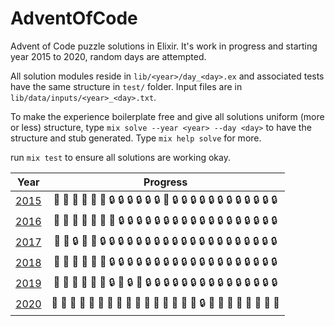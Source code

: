 # AdventOfCode

Advent of Code puzzle solutions in Elixir. It's work in progress and starting year 2015 to 2020, random days are attempted.

All solution modules reside in `lib/<year>/day_<day>.ex` and associated tests have the same structure in `test/` folder. Input files are in `lib/data/inputs/<year>_<day>.txt`.

To make the experience boilerplate free and give all solutions uniform (more or less) structure, type `mix solve --year <year> --day <day>` to have the structure and stub generated. Type `mix help solve` for more.

run `mix test` to ensure all solutions are working okay.

| Year | Progress |
| :-----: | :------: |
| [2015](/lib/2015) | :1st_place_medal: :1st_place_medal: :1st_place_medal: :1st_place_medal: :1st_place_medal: :1st_place_medal: :lock: :lock: :lock: :lock: :lock: :lock: :1st_place_medal: :lock: :lock: :lock: :lock: :lock: :lock: :lock: :lock: :lock: :lock: :lock: :lock: |
| [2016](/lib/2016) |:1st_place_medal: :1st_place_medal: :1st_place_medal: :1st_place_medal: :1st_place_medal: :1st_place_medal: :1st_place_medal: :lock: :lock: :lock: :lock: :lock: :lock: :lock: :lock: :lock: :lock: :lock: :lock: :lock: :lock: :lock: :lock: :lock: :lock: |
| [2017](/lib/2017) |:1st_place_medal: :1st_place_medal: :lock: :1st_place_medal: :1st_place_medal: :lock: :lock: :lock: :lock: :lock: :lock: :lock: :lock: :lock: :lock: :lock: :lock: :lock: :lock: :lock: :lock: :lock: :lock: :lock: :lock: |
| [2018](/lib/2018) | :1st_place_medal: :1st_place_medal: :1st_place_medal: :1st_place_medal: :1st_place_medal: :1st_place_medal: :lock: :lock: :lock: :lock: :lock: :lock: :lock: :lock: :lock: :lock: :lock: :lock: :lock: :lock: :lock: :lock: :lock: :lock: :lock: |
| [2019](/lib/2019) |:1st_place_medal: :1st_place_medal: :1st_place_medal: :1st_place_medal: :2nd_place_medal: :1st_place_medal: :lock: :1st_place_medal: :lock: :1st_place_medal: :lock: :lock: :lock: :lock: :lock: :lock: :lock: :lock: :lock: :lock: :lock: :lock: :lock: :lock: :lock: |
| [2020](/lib/2020) | :1st_place_medal: :1st_place_medal: :1st_place_medal: :1st_place_medal: :1st_place_medal: :1st_place_medal: :1st_place_medal: :1st_place_medal: :1st_place_medal: :1st_place_medal: :1st_place_medal: :1st_place_medal: :1st_place_medal: :1st_place_medal: :1st_place_medal: :2nd_place_medal: :lock: :1st_place_medal: :1st_place_medal: :2nd_place_medal: :1st_place_medal: :1st_place_medal: :2nd_place_medal: :2nd_place_medal: :1st_place_medal: |
